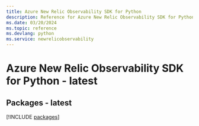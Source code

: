 ```yaml
---
title: Azure New Relic Observability SDK for Python
description: Reference for Azure New Relic Observability SDK for Python
ms.date: 03/20/2024
ms.topic: reference
ms.devlang: python
ms.service: newrelicobservability
---
```

# Azure New Relic Observability SDK for Python - latest
## Packages - latest
[!INCLUDE [packages](new-relic-observability-index.md)]